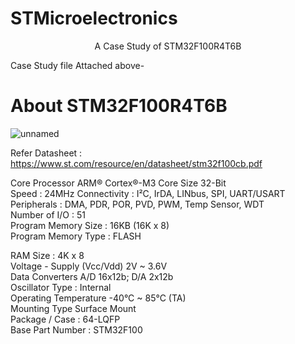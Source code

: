 # STMicroelectronics 
<p align = "center">A Case Study of STM32F100R4T6B

 Case Study file Attached above-
 

# About  STM32F100R4T6B

![unnamed](https://user-images.githubusercontent.com/55251741/104328847-44faee00-5512-11eb-970b-1909c160d796.jpg) </p>

Refer Datasheet : https://www.st.com/resource/en/datasheet/stm32f100cb.pdf

Core Processor	ARM® Cortex®-M3	
Core Size	32-Bit	
Speed	: 24MHz	
Connectivity : I²C, IrDA, LINbus, SPI, UART/USART	
Peripherals :	DMA, PDR, POR, PVD, PWM, Temp Sensor, WDT	
Number of I/O :	51	
Program Memory Size :	16KB (16K x 8)	
Program Memory Type	: FLASH	

RAM Size : 4K x 8	
Voltage - Supply (Vcc/Vdd)	2V ~ 3.6V	
Data Converters	A/D 16x12b; D/A 2x12b	
Oscillator Type	: Internal	
Operating Temperature	-40°C ~ 85°C (TA)	
Mounting Type	Surface Mount	
Package / Case	: 64-LQFP	
Base Part Number	: STM32F100


